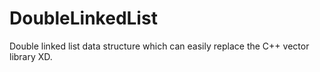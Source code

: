 # DoubleLinkedList
Double linked list data structure which can easily replace the C++ vector library XD.
